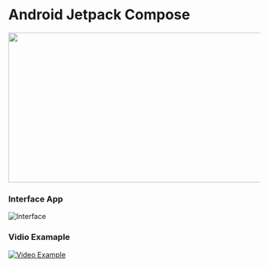 # Android Jetpack Compose
<p align="center"><img src="https://www.gstatic.com/devrel-devsite/prod/vbad4fd6eb290ad214822e7a397f826be8dbcc36ca2a922ba48f41fb14286829c/android/images/lockup.svg" alt="" width="750" height="300"></p>

### Interface App

![Interface](https://i.imgur.com/UPRdkPw.png)

### Vidio Examaple

[![Video Example](https://i.imgur.com/JWzxXjh.png)](https://i.imgur.com/6RGhvvU.mp4)
